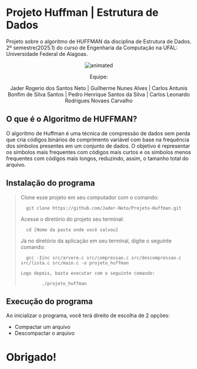 # Projeto Huffman | Estrutura de Dados

Projeto sobre o algoritmo de HUFFMAN da disciplina de Estrutura de Dados. 2º semestre(2025.1) do curso de Engenharia da Computação na UFAL: Universidade Federal de Alagoas.

<p align="center">
  <img src="https://user-images.githubusercontent.com/91018438/204195385-acc6fcd4-05a7-4f25-87d1-cb7d5cc5c852.png" alt="animated" />
</p>

<center>
Equipe:

  Jader Rogerio dos Santos Neto | Guilherme Nunes Alves | Carlos Antunis Bonfim de Silva Santos | Pedro Henrique Santos da Silva | Carlos Leonardo Rodrigues Novaes Carvalho

 </center>

## O que é o Algoritmo de HUFFMAN?

O algoritmo de Huffman é uma técnica de compressão de dados sem perda que cria códigos binários de comprimento variável com base na frequência dos símbolos presentes em um conjunto de dados. O objetivo é representar os símbolos mais frequentes com códigos mais curtos e os símbolos menos frequentes com códigos mais longos, reduzindo, assim, o tamanho total do arquivo.

## Instalação do programa

<p>

> Clone esse projeto em seu computador com o comando:
>
> ```
> 	git clone https://github.com/Jader-Neto/Projeto-Huffman.git
> ```
>
> Acesse o diretório do projeto seu terminal:
>
> ```
> 	cd [Nome da pasta onde você salvou]
> ```
>
> Já no diretório da aplicação em seu terminal, digite o seguinte comando:
>
> ```
> 	gcc -Iinc src/arvore.c src/compressao.c src/descompressao.c src/lista.c src/main.c -o projeto_huffman
> ```
>
>     Logo depois, basta executar com o seguinte comando:
>
> ```
>         ./projeto_huffman
> ```

  </p>

## Execução do programa

<p> Ao inicializar o programa, você terá direito de escolha de 2 opções:
  
* Compactar um arquivo
* Descompactar o arquivo

# Obrigado!